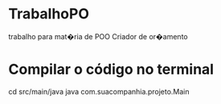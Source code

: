 # TrabalhoPO
trabalho para mat�ria de POO
Criador de or�amento

# Compilar o código no terminal
cd src/main/java
java com.suacompanhia.projeto.Main
